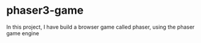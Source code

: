 # phaser3-game
In this project, I have build a browser game called phaser, using the phaser game engine
